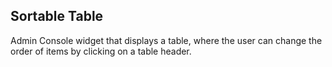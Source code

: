 Sortable Table
--------------
Admin Console widget that displays a table, where the user can change the
order of items by clicking on a table header.
